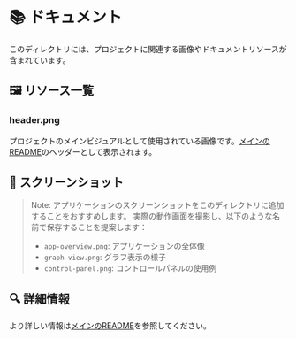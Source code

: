 # 📚 ドキュメント

このディレクトリには、プロジェクトに関連する画像やドキュメントリソースが含まれています。

## 🖼️ リソース一覧

### header.png
プロジェクトのメインビジュアルとして使用されている画像です。[メインのREADME](../README.md)のヘッダーとして表示されます。

## 📸 スクリーンショット

> Note: アプリケーションのスクリーンショットをこのディレクトリに追加することをおすすめします。
> 実際の動作画面を撮影し、以下のような名前で保存することを提案します：
> - `app-overview.png`: アプリケーションの全体像
> - `graph-view.png`: グラフ表示の様子
> - `control-panel.png`: コントロールパネルの使用例

## 🔍 詳細情報
より詳しい情報は[メインのREADME](../README.md)を参照してください。
